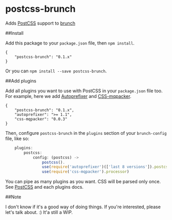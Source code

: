 postcss-brunch
==============

Adds [PostCSS](https://github.com/ai/postcss) support to [brunch](https://github.com/brunch/brunch)


##Install

Add this package to your `package.json` file, then `npm install`.

	{
		"postcss-brunch": "0.1.x"
	}

Or you can `npm install --save postcss-brunch`.

##Add plugins

Add all plugins you want to use with PostCSS in your `package.json` file too. For example, here we add [Autoprefixer](https://github.com/ai/autoprefixer) and [CSS-mqpacker](https://github.com/hail2u/node-css-mqpacker).

	{
		"postcss-brunch": "0.1.x",
		"autoprefixer": ">= 1.1",
		"css-mqpacker": "0.0.3"
	}

Then, configure `postcss-brunch` in the `plugins` section of your `brunch-config` file, like so:

```javascript
	plugins:
		postcss:
			config: (postcss) ->
				postcss().
				use(require('autoprefixer')(['last 8 versions']).postcss).
				use(require('css-mqpacker').processor)
```

You can pipe as many plugins as you want. CSS will be parsed only once. See [PostCSS](https://github.com/ai/postcss) and each plugins docs.

##Note

I don't know if it's a good way of doing things. If you're interested, please let's talk about. :) It'a still a WIP.
